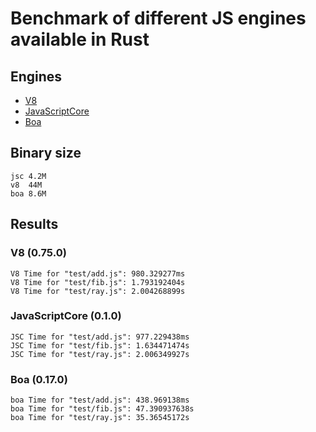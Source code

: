 # Benchmark of different JS engines available in Rust


## Engines

- [V8](https://v8.dev/)
- [JavaScriptCore](https://developer.apple.com/documentation/javascriptcore)
- [Boa](https://boajs.dev/)



## Binary size

```
jsc 4.2M
v8  44M
boa 8.6M
```


## Results

### V8 (0.75.0)

```
V8 Time for "test/add.js": 980.329277ms
V8 Time for "test/fib.js": 1.793192404s
V8 Time for "test/ray.js": 2.004268899s
```

### JavaScriptCore (0.1.0)

```
JSC Time for "test/add.js": 977.229438ms
JSC Time for "test/fib.js": 1.634471474s
JSC Time for "test/ray.js": 2.006349927s
```

### Boa (0.17.0)

```
boa Time for "test/add.js": 438.969138ms
boa Time for "test/fib.js": 47.390937638s
boa Time for "test/ray.js": 35.36545172s
```
